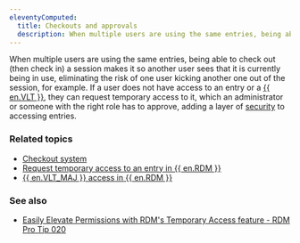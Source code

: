 ```yaml
---
eleventyComputed:
  title: Checkouts and approvals
  description: When multiple users are using the same entries, being able to check out (then check in) a session makes it so another user sees that it is currently being in use, eliminating the risk of one user kickout another one out of the session, for example.
---
```

When multiple users are using the same entries, being able to check out (then check in) a session makes it so another user sees that it is currently being in use, eliminating the risk of one user kicking another one out of the session, for example. If a user does not have access to an entry or a [{{ en.VLT }}](/rdm/windows/concepts/basic-concepts/vaults/), they can request temporary access to it, which an administrator or someone with the right role has to approve, adding a layer of [security](/rdm/windows/concepts/advanced-concepts/security/) to accessing entries.  

### Related topics  
* [Checkout system](/rdm/windows/commands/edit/entries/checkout-system/)  
* [Request temporary access to an entry in {{ en.RDM }}](/rdm/windows/user-interface/content-area/temporary-access/request-temporary-access/)  
* [{{ en.VLT_MAJ }} access in {{ en.RDM }}](/rdm/windows/user-interface/content-area/vault-access/)  

### See also  
* [Easily Elevate Permissions with RDM's Temporary Access feature - RDM Pro Tip 020](https://youtu.be/En3pmonz1f8?si=7YbxYSgW5Y1PfZf6)
